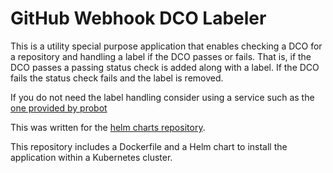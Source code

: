 # GitHub Webhook DCO Labeler

This is a utility special purpose application that enables checking a DCO for a repository
and handling a label if the DCO passes or fails. That is, if the DCO passes
a passing status check is added along with a label. If the DCO fails the status
check fails and the label is removed.

If you do not need the label handling consider using a service such as the
[one provided by probot](https://probot.github.io/apps/dco/)

This was written for the [helm charts repository](https://github.com/helm/charts).

This repository includes a Dockerfile and a Helm chart to install the application
within a Kubernetes cluster.